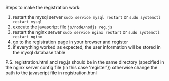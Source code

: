 Steps to make the registration work:

1) restart the mysql server `sudo service mysql restart` or `sudo systemctl restart mysql`
2) execute the javascript file `js/node/nodjs reg.js`
3) restart the nginx server `sudo service nginx restart` or `sudo systemctl restart nginx`
4) go to the registration page in your browser and register
5) if everything worked as expected, the user information will be stored in the mysql database table


P.S. registration.html and reg.js should be in the same directory (specified in the nginx server config file {in this case 'register'})
otherwise change the path to the javascript file in registration.html

